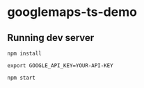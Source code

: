 # googlemaps-ts-demo

## Running dev server

`npm install`

`export GOOGLE_API_KEY=YOUR-API-KEY`

`npm start`

